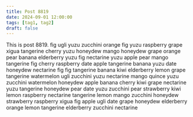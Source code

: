 ```yaml
---
title: Post 8819
date: 2024-09-01 12:00:00
tags: [tag1, tag2]
draft: false
---
```

This is post 8819.
fig
ugli
yuzu
zucchini
orange
fig
yuzu
raspberry
grape
xigua
tangerine
cherry
yuzu
honeydew
mango
honeydew
grape
orange
pear
banana
elderberry
yuzu
fig
nectarine
yuzu
apple
pear
mango
tangerine
fig
cherry
raspberry
date
apple
tangerine
banana
yuzu
date
honeydew
nectarine
fig
fig
tangerine
banana
kiwi
elderberry
lemon
grape
tangerine
watermelon
ugli
zucchini
yuzu
nectarine
mango
quince
yuzu
zucchini
watermelon
honeydew
apple
banana
cherry
kiwi
grape
nectarine
yuzu
tangerine
honeydew
pear
date
yuzu
zucchini
pear
strawberry
kiwi
lemon
raspberry
nectarine
tangerine
lemon
mango
zucchini
honeydew
strawberry
raspberry
xigua
fig
apple
ugli
date
grape
honeydew
elderberry
orange
lemon
tangerine
elderberry
zucchini
nectarine
